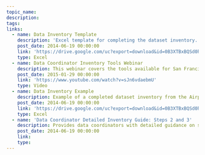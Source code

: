 ```yaml
---
topic_name:
description:
tags:
links:
  - name: Data Inventory Template
    description: 'Excel template for completing the dataset inventory. Note: You must enable macros for the template to work.'
    post_date: 2014-06-19 00:00:00
    link: 'https://drive.google.com/uc?export=download&id=0B3XTBxBQSd0hYzJTTUY1TzMwcjA'
    type: Excel
  - name: Data Coordinator Inventory Tools Webinar
    description: This webinar covers the tools available for San Francisco Data Coordinators to complete the dataset inventory.
    post_date: 2015-01-29 00:00:00
    link: 'https://www.youtube.com/watch?v=sJn6vdaebmU'
    type: Video
  - name: Data Inventory Example
    description: Example of a completed dataset inventory from the Airport.
    post_date: 2014-06-19 00:00:00
    link: 'https://drive.google.com/uc?export=download&id=0B3XTBxBQSd0hTE9WSml4eEpIcW8'
    type: Excel
  - name: 'Data Coordinator Detailed Inventory Guide: Steps 2 and 3'
    description: Provides data coordinators with detailed guidance on steps 2 and 3 of the data inventory.
    post_date: 2014-06-19 00:00:00
    link:
    type:
---
```



